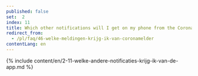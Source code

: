 ```yaml
---
published: false
set:  2
index: 11
title: Which other notifications will I get on my phone from the CoronaMelder app?
redirect_from: 
  - /pl/faq/46-welke-meldingen-krijg-ik-van-coronamelder
contentLang: en
---
```

{% include content/en/2-11-welke-andere-notificaties-krijg-ik-van-de-app.md %}
